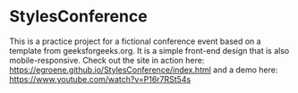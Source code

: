 # StylesConference
This is a practice project for a fictional conference event based on a template from geeksforgeeks.org. It is a simple front-end design that is also mobile-responsive.
Check out the site in action here: https://egroene.github.io/StylesConference/index.html and a demo here: https://www.youtube.com/watch?v=P16r7RSt54s
